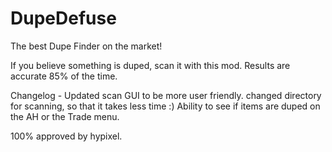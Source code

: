# DupeDefuse
The best Dupe Finder on the market!

If you believe something is duped, scan it with this mod. Results are accurate 85% of the time.


Changelog - 
Updated scan GUI to be more user friendly.
changed directory for scanning, so that it takes less time :)
Ability to see if items are duped on the AH or the Trade menu.



100% approved by hypixel.
